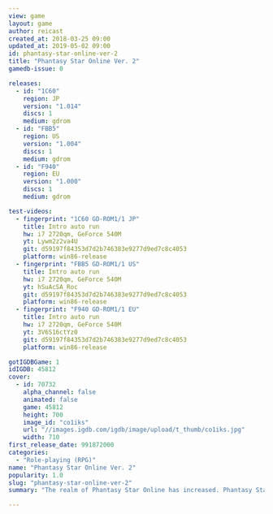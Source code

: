 ```yaml
---
view: game
layout: game
author: reicast
created_at: 2018-03-25 09:00
updated_at: 2019-05-02 09:00
id: phantasy-star-online-ver-2
title: "Phantasy Star Online Ver. 2"
gamedb-issue: 0

releases:
  - id: "1C60"
    region: JP
    version: "1.014"
    discs: 1
    medium: gdrom
  - id: "FBB5"
    region: US
    version: "1.004"
    discs: 1
    medium: gdrom
  - id: "F940"
    region: EU
    version: "1.000"
    discs: 1
    medium: gdrom

test-videos:
  - fingerprint: "1C60 GD-ROM1/1 JP"
    title: Intro auto run
    hw: i7 2720qm, GeForce 540M
    yt: Lywm2z2va4U
    git: d59197f84353d7d2b746383e9277d9ed7c8c4053
    platform: win86-release
  - fingerprint: "FBB5 GD-ROM1/1 US"
    title: Intro auto run
    hw: i7 2720qm, GeForce 540M
    yt: hSuAcSA_Roc
    git: d59197f84353d7d2b746383e9277d9ed7c8c4053
    platform: win86-release
  - fingerprint: "F940 GD-ROM1/1 EU"
    title: Intro auto run
    hw: i7 2720qm, GeForce 540M
    yt: 3V6S16ctYz0
    git: d59197f84353d7d2b746383e9277d9ed7c8c4053
    platform: win86-release

gotIGDBGame: 1
idIGDB: 45812
cover:
  - id: 70732
    alpha_channel: false
    animated: false
    game: 45812
    height: 700
    image_id: "co1iks"
    url: "//images.igdb.com/igdb/image/upload/t_thumb/co1iks.jpg"
    width: 710
first_release_date: 991872000
categories:
  - "Role-playing (RPG)"
name: "Phantasy Star Online Ver. 2"
popularity: 1.0
slug: "phantasy-star-online-ver-2"
summary: "The realm of Phantasy Star Online has increased. Phantasy Star Online Ver. 2 includes all of the original content, and expands the world with more levels, more features, and more evil to combat. Master the Ultimate Difficulty setting, survive the Challenge Dungeon, and reign as the champion of Battle Mode. The evolution of the original revolutionary gaming experience continues."

---
```


